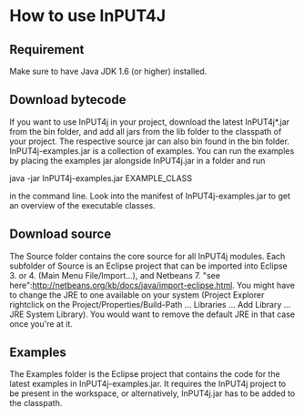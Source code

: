 # How to use InPUT4J

## Requirement
Make sure to have Java JDK 1.6 (or higher) installed.

## Download bytecode

If you want to use InPUT4j in your project, download the latest InPUT4j\*.jar from the bin folder, and add all jars from the lib folder to the classpath of your project.
The respective source jar can also bin found in the bin folder. InPUT4j-examples.jar is a collection of examples. You can run the examples by placing the examples jar alongside InPUT4j.jar in a folder and run

java -jar InPUT4j-examples.jar EXAMPLE_CLASS

in the command line. Look into the manifest of InPUT4j-examples.jar to get an overview of the executable classes.

## Download source

The Source folder contains the core source for all InPUT4j modules. Each subfolder of Source is an Eclipse project that can be imported into Eclipse 3. or 4. \(Main Menu File/Import...\), and Netbeans 7. "see here":http://netbeans.org/kb/docs/java/import-eclipse.html. You might have to change the JRE to one available on your system \(Project Explorer rightclick on the Project/Properties/Build-Path ... Libraries ... Add Library ... JRE System Library\). You would want to remove the default JRE in that case once you're at it.

## Examples
The Examples folder is the Eclipse project that contains the code for the latest examples in InPUT4j-examples.jar. It requires the InPUT4j project to be present in the workspace, or alternatively, InPUT4j.jar has to be added to the classpath.
